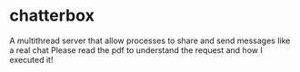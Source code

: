 # chatterbox
A multithread server that allow processes to share and send messages like a real chat
Please read the pdf to understand the request and how I executed it!
